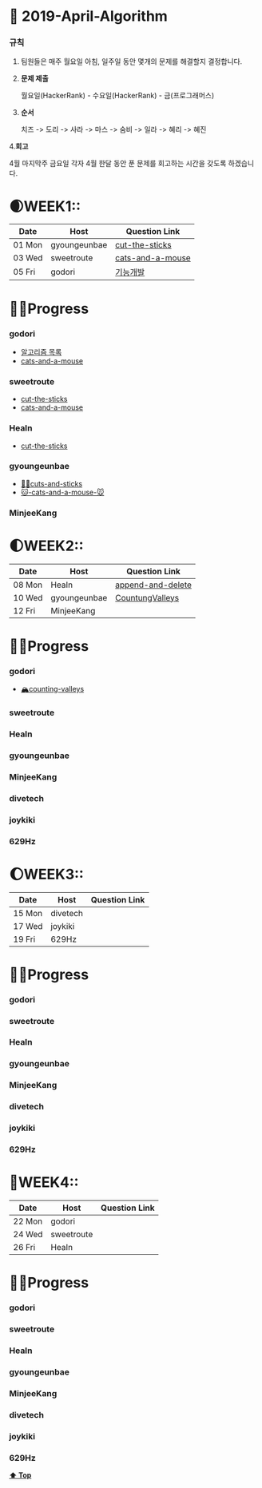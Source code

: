 # 🌸 2019-April-Algorithm

### 규칙

1. 팀원들은 매주 월요일 아침, 일주일 동안 몇개의 문제를 해결할지 결정합니다.

2. **문제 제출**

   월요일(HackerRank) - 수요일(HackerRank) - 금(프로그래머스)

3. **순서**

   치즈 -> 도리 -> 사라 -> 마스 -> 숨비 -> 일라 -> 혜리 -> 혜진

4.**회고**

  4월 마지막주 금요일 
  각자 4월 한달 동안 푼 문제를 회고하는 시간을 갖도록 하겠습니다. 

# 🌒WEEK1::

| Date   | Host         | Question Link                                                |
| ------ | ------------ | ------------------------------------------------------------ |
| 01 Mon | gyoungeunbae | [cut-the-sticks](https://www.hackerrank.com/challenges/cut-the-sticks/problem) |
| 03 Wed | sweetroute   | [cats-and-a-mouse](https://www.hackerrank.com/challenges/cats-and-a-mouse/problem) |
| 05 Fri | godori       | [기능개발](https://programmers.co.kr/learn/courses/30/lessons/42586)|

# 👩‍💻Progress

### godori
- [알고리즘 목록](https://www.notion.so/godori/Today-625d5e0d19294ab3b990f90f052f0d67)
- [cats-and-a-mouse](https://www.notion.so/godori/Cats-and-a-Mouse-3345757749734bfd99c85e8ebabe1d14#3345757749734bfd99c85e8ebabe1d14)
### sweetroute
- [cut-the-sticks](https://www.hackerrank.com/challenges/cut-the-sticks/problem)
- [cats-and-a-mouse](https://sweetroute.tistory.com/entry/HackerRankCCats-and-a-Mouse)
### HeaIn
- [cut-the-sticks](https://github.com/HeaIn/TodayAlgorithm/blob/master/0401CutTheSticks.java)

### gyoungeunbae

* [💇‍♀️cuts-and-sticks](<https://github.com/gyoungeunbae/Daily-algorithm/blob/master/Answer/CuttheSticks.java>)
* [🐱-cats-and-a-mouse-🐭](<https://github.com/gyoungeunbae/Daily-algorithm/blob/master/Answer/CatsandMouse.java>)

### MinjeeKang





# 🌓WEEK2::

| Date   | Host         | Question Link                                                |
| ------ | ------------ | ------------------------------------------------------------ |
| 08 Mon | HeaIn        | [append-and-delete](<https://www.hackerrank.com/challenges/append-and-delete/problem>) |
| 10 Wed | gyoungeunbae | [CountungValleys](<https://www.hackerrank.com/challenges/counting-valleys/problem>) |
| 12 Fri | MinjeeKang   |                                                              |

# 👩‍💻Progress

### godori
- [🏔counting-valleys](https://www.notion.so/godori/Counting-Valleys-9f296e1684524b6a9018f3b1fe906ecd)
### sweetroute

### HeaIn

### gyoungeunbae

### MinjeeKang

### divetech

### joykiki

### 629Hz

# 🌔WEEK3::

| Date   | Host     | Question Link |
| ------ | -------- | ------------- |
| 15 Mon | divetech |               |
| 17 Wed | joykiki  |               |
| 19 Fri | 629Hz    |               |

# 👩‍💻Progress

### godori

### sweetroute

### HeaIn

### gyoungeunbae

### MinjeeKang

### divetech

### joykiki

### 629Hz

# 🌝WEEK4::

| Date   | Host       | Question Link |
| ------ | ---------- | ------------- |
| 22 Mon | godori     |               |
| 24 Wed | sweetroute |               |
| 26 Fri | HeaIn      |               |

# 👩‍💻Progress

### godori

### sweetroute

### HeaIn

### gyoungeunbae

### MinjeeKang

### divetech

### joykiki

### 629Hz

**[⬆ Top](#)**

